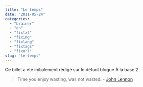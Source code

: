 ```yaml
---
title: "Le temps"
date: "2011-05-24"
categories: 
  - "brainer"
  - "en"
  - "fixtxt"
  - "fiximg"
  - "fixlang"
  - "fixtags"
  - "fixurl"
slug: "le-temps"
---
```


Ce billet a été initialement rédigé sur le défunt blogue À la base 2

> Time you enjoy wasting, was not wasted. - [John Lennon](https://checkdonc.ca/index.php/la-citation-du-jour-18/)

